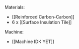 Materials:
- [[Reinforced Carbon-Carbon]]
- 6 x [[Surface Insulation Tile]]

Machine:
- [[Machine IDK YET]]

